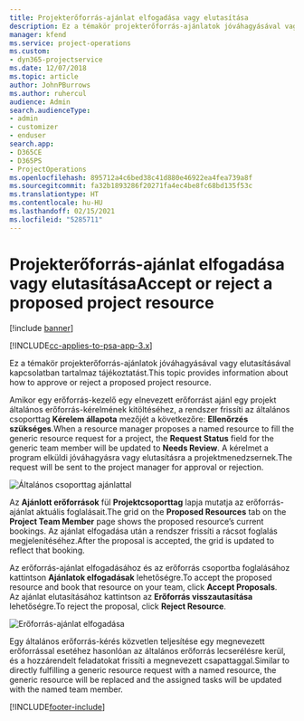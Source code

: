 ```yaml
---
title: Projekterőforrás-ajánlat elfogadása vagy elutasítása
description: Ez a témakör projekterőforrás-ajánlatok jóváhagyásával vagy elutasításával kapcsolatban tartalmaz tájékoztatást.
manager: kfend
ms.service: project-operations
ms.custom:
- dyn365-projectservice
ms.date: 12/07/2018
ms.topic: article
author: JohnPBurrows
ms.author: ruhercul
audience: Admin
search.audienceType:
- admin
- customizer
- enduser
search.app:
- D365CE
- D365PS
- ProjectOperations
ms.openlocfilehash: 895712a4c6bed38c41d880e46922ea4fea739a8f
ms.sourcegitcommit: fa32b1893286f20271fa4ec4be8fc68bd135f53c
ms.translationtype: HT
ms.contentlocale: hu-HU
ms.lasthandoff: 02/15/2021
ms.locfileid: "5285711"
---
```

# <a name="accept-or-reject-a-proposed-project-resource"></a><span data-ttu-id="e4fec-103">Projekterőforrás-ajánlat elfogadása vagy elutasítása</span><span class="sxs-lookup"><span data-stu-id="e4fec-103">Accept or reject a proposed project resource</span></span>

[!include [banner](../includes/psa-now-project-operations.md)]

[!INCLUDE[cc-applies-to-psa-app-3.x](../includes/cc-applies-to-psa-app-3x.md)]

<span data-ttu-id="e4fec-104">Ez a témakör projekterőforrás-ajánlatok jóváhagyásával vagy elutasításával kapcsolatban tartalmaz tájékoztatást.</span><span class="sxs-lookup"><span data-stu-id="e4fec-104">This topic provides information about how to approve or reject a proposed project resource.</span></span>

<span data-ttu-id="e4fec-105">Amikor egy erőforrás-kezelő egy elnevezett erőforrást ajánl egy projekt általános erőforrás-kérelmének kitöltéséhez, a rendszer frissíti az általános csoporttag **Kérelem állapota** mezőjét a következőre: **Ellenőrzés szükséges**.</span><span class="sxs-lookup"><span data-stu-id="e4fec-105">When a resource manager proposes a named resource to fill the generic resource request for a project, the **Request Status** field for the generic team member will be updated to **Needs Review**.</span></span> <span data-ttu-id="e4fec-106">A kérelmet a program elküldi jóváhagyásra vagy elutasításra a projektmenedzsernek.</span><span class="sxs-lookup"><span data-stu-id="e4fec-106">The request will be sent to the project manager for approval or rejection.</span></span>

![Általános csoporttag ajánlattal](media/RM-how-to-19.png)

<span data-ttu-id="e4fec-108">Az **Ajánlott erőforrások** fül **Projektcsoporttag** lapja mutatja az erőforrás-ajánlat aktuális foglalásait.</span><span class="sxs-lookup"><span data-stu-id="e4fec-108">The grid on the **Proposed Resources** tab on the **Project Team Member** page shows the proposed resource’s current bookings.</span></span> <span data-ttu-id="e4fec-109">Az ajánlat elfogadása után a rendszer frissíti a rácsot foglalás megjelenítéséhez.</span><span class="sxs-lookup"><span data-stu-id="e4fec-109">After the proposal is accepted, the grid is updated to reflect that booking.</span></span> 

<span data-ttu-id="e4fec-110">Az erőforrás-ajánlat elfogadásához és az erőforrás csoportba foglalásához kattintson **Ajánlatok elfogadásak** lehetőségre.</span><span class="sxs-lookup"><span data-stu-id="e4fec-110">To accept the proposed resource and book that resource on your team, click **Accept Proposals**.</span></span>  
<span data-ttu-id="e4fec-111">Az ajánlat elutasításához kattintson az **Erőforrás visszautasítása** lehetőségre.</span><span class="sxs-lookup"><span data-stu-id="e4fec-111">To reject the proposal, click **Reject Resource**.</span></span>

![Erőforrás-ajánlat elfogadása](media/RM-how-to-20.png) 

<span data-ttu-id="e4fec-113">Egy általános erőforrás-kérés közvetlen teljesítése egy megnevezett erőforrással esetéhez hasonlóan az általános erőforrás lecserélésre kerül, és a hozzárendelt feladatokat frissíti a megnevezett csapattaggal.</span><span class="sxs-lookup"><span data-stu-id="e4fec-113">Similar to directly fulfilling a generic resource request with a named resource, the generic resource will be replaced and the assigned tasks will be updated with the named team member.</span></span>


[!INCLUDE[footer-include](../includes/footer-banner.md)]